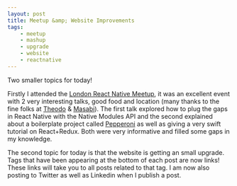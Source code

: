 ```yaml
---
layout: post
title: Meetup &amp; Website Improvements
tags:
    - meetup
    - mashup
    - upgrade
    - website
    - reactnative
---
```


Two smaller topics for today!

Firstly I attended the [London React Native Meetup](http://www.meetup.com/React-Native-London/), it was an excellent event with 2 very interesting talks, good food and location (many thanks to the fine folks at [Theodo](http://www.theodo.co.uk/) &amp; [Masabi](http://www.masabi.com/)). The first talk explored how to plug the gaps in React Native with the Native Modules API and the second explained about a boilerplate project called [Pepperoni](http://getpepperoni.com/) as well as giving a very swift tutorial on React+Redux. Both were very informative and filled some gaps in my knowledge.

The second topic for today is that the website is getting an small upgrade. Tags that have been appearing at the bottom of each post are now links! These links will take you to all posts related to that tag. I am now also posting to Twitter as well as Linkedin when I publish a post.
